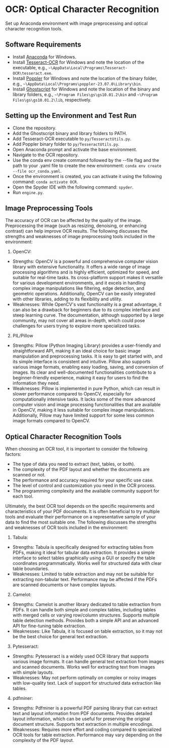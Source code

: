 # OCR: Optical Character Recognition
Set up Anaconda environment with image preprocessing and optical character recognition tools.

## Software Requirements
* Install [Anaconda](https://www.anaconda.com/download) for Windows.
* Install [Tesseract-OCR](https://github.com/UB-Mannheim/tesseract/wiki) for Windows and note the location of the executable, e.g., `~\AppData\Local\Programs\Tesseract-OCR\tesseract.exe`.
* Install [Poppler](https://github.com/oschwartz10612/poppler-windows/releases/) for Windows and note the location of the binary folder, e.g., `~\AppData\Local\Programs\poppler-23.07.0\Library\bin`.
* Install [Ghostscript](https://ghostscript.com/releases/gsdnld.html) for Windows and note the location of the binary and library folders, e.g., `~\Program Files\gs\gs10.01.2\bin` and `~\Program Files\gs\gs10.01.2\lib`, respectively.

## Setting up the Environment and Test Run
* Clone the repository.
* Add the Ghostscript binary and library folders to PATH.
* Add Tesseract-OCR executable to `py/TesseractUtils.py`.
* Add Poppler binary folder to `py/TesseractUtils.py`.
* Open Anaconda prompt and activate the base environment.
* Navigate to the OCR repository.
* Use the conda env create command followed by the --file flag and the path to your .yaml file to create the new environment: `conda env create --file ocr_conda.yaml`.
* Once the environment is created, you can activate it using the following command: `conda activate OCR`.
* Open the Spyder IDE with the following command: `spyder`.
* Run `engine.py`.

## Image Preprocessing Tools
The accuracy of OCR can be affected by the quality of the image. Preprocessing the image (such as resizing, denoising, or enhancing contrast) can help improve OCR results. The following discusses the strengths and weaknesses of image preprocessing tools included in the environment:
1. OpenCV:
* Strengths: OpenCV is a powerful and comprehensive computer vision library with extensive functionality. It offers a wide range of image processing algorithms and is highly efficient, optimized for speed, and suitable for real-time tasks. Its cross-platform support makes it versatile for various development environments, and it excels in handling complex image manipulations like filtering, edge detection, and geometric operations. Additionally, OpenCV can be easily integrated with other libraries, adding to its flexibility and utility.
* Weaknesses: While OpenCV's vast functionality is a great advantage, it can also be a drawback for beginners due to its complex interface and steep learning curve. The documentation, although supported by a large community, may not cover all areas in-depth, which could pose challenges for users trying to explore more specialized tasks.
2. PIL/Pillow
* Strengths: Pillow (Python Imaging Library) provides a user-friendly and straightforward API, making it an ideal choice for basic image manipulation and preprocessing tasks. It is easy to get started with, and its simple interface is consistent and intuitive. Pillow also supports various image formats, enabling easy loading, saving, and conversion of images. Its clear and well-documented functionalities contribute to a beginner-friendly experience, making it easy for users to find the information they need.
* Weaknesses: Pillow is implemented in pure Python, which can result in slower performance compared to OpenCV, especially for computationally intensive tasks. It lacks some of the more advanced computer vision and image processing functionalities that are available in OpenCV, making it less suitable for complex image manipulations. Additionally, Pillow may have limited support for some less common image formats compared to OpenCV.

## Optical Character Recognition Tools
When choosing an OCR tool, it is important to consider the following factors:
* The type of data you need to extract (text, tables, or both).
* The complexity of the PDF layout and whether the documents are scanned or not.
* The performance and accuracy required for your specific use case.
* The level of control and customization you need in the OCR process.
* The programming complexity and the available community support for each tool.

Ultimately, the best OCR tool depends on the specific requirements and characteristics of your PDF documents. It is often beneficial to try multiple tools and evaluate their performance on a representative sample of your data to find the most suitable one. The following discusses the strengths and weaknesses of OCR tools included in the environment:

1. Tabula:
* Strengths: Tabula is specifically designed for extracting tables from PDFs, making it ideal for tabular data extraction. It provides a simple interface to select tables graphically using a GUI or specify the table coordinates programmatically. Works well for structured data with clear table boundaries.
* Weaknesses: Limited to table extraction and may not be suitable for extracting non-tabular text. Performance may be affected if the PDFs are scanned documents or have complex layouts.

2. Camelot:
* Strengths: Camelot is another library dedicated to table extraction from PDFs. It can handle both simple and complex tables, including tables with merged cells or varying row/column structures. Supports multiple table detection methods. Provides both a simple API and an advanced API for fine-tuning table extraction.
* Weaknesses: Like Tabula, it is focused on table extraction, so it may not be the best choice for general text extraction.

3. Pytesseract:
* Strengths: Pytesseract is a widely used OCR library that supports various image formats. It can handle general text extraction from images and scanned documents. Works well for extracting text from images with simple layouts.
* Weaknesses: May not perform optimally on complex or noisy images with low-quality text. Lack of support for structured data extraction like tables.

4. pdfminer:
* Strengths: Pdfminer is a powerful PDF parsing library that can extract text and layout information from PDF documents. Provides detailed layout information, which can be useful for preserving the original document structure. Supports text extraction in multiple encodings.
* Weaknesses: Requires more effort and coding compared to specialized OCR tools for table extraction. Performance may vary depending on the complexity of the PDF layout.
